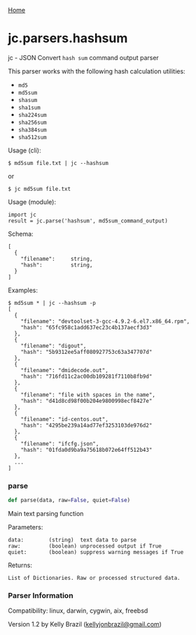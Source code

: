 [Home](https://kellyjonbrazil.github.io/jc/)
<a id="jc.parsers.hashsum"></a>

# jc.parsers.hashsum

jc - JSON Convert `hash sum` command output parser

This parser works with the following hash calculation utilities:
- `md5`
- `md5sum`
- `shasum`
- `sha1sum`
- `sha224sum`
- `sha256sum`
- `sha384sum`
- `sha512sum`

Usage (cli):

    $ md5sum file.txt | jc --hashsum

or

    $ jc md5sum file.txt

Usage (module):

    import jc
    result = jc.parse('hashsum', md5sum_command_output)

Schema:

    [
      {
        "filename":     string,
        "hash":         string,
      }
    ]

Examples:

    $ md5sum * | jc --hashsum -p
    [
      {
        "filename": "devtoolset-3-gcc-4.9.2-6.el7.x86_64.rpm",
        "hash": "65fc958c1add637ec23c4b137aecf3d3"
      },
      {
        "filename": "digout",
        "hash": "5b9312ee5aff080927753c63a347707d"
      },
      {
        "filename": "dmidecode.out",
        "hash": "716fd11c2ac00db109281f7110b8fb9d"
      },
      {
        "filename": "file with spaces in the name",
        "hash": "d41d8cd98f00b204e9800998ecf8427e"
      },
      {
        "filename": "id-centos.out",
        "hash": "4295be239a14ad77ef3253103de976d2"
      },
      {
        "filename": "ifcfg.json",
        "hash": "01fda0d9ba9a75618b072e64ff512b43"
      },
      ...
    ]

<a id="jc.parsers.hashsum.parse"></a>

### parse

```python
def parse(data, raw=False, quiet=False)
```

Main text parsing function

Parameters:

    data:        (string)  text data to parse
    raw:         (boolean) unprocessed output if True
    quiet:       (boolean) suppress warning messages if True

Returns:

    List of Dictionaries. Raw or processed structured data.

### Parser Information
Compatibility:  linux, darwin, cygwin, aix, freebsd

Version 1.2 by Kelly Brazil (kellyjonbrazil@gmail.com)
